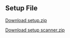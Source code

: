 ## Setup File

[Download setup.zip](https://drive.google.com/file/d/1K_-PiKsM8FvkGe3uJcEbm3UVjAcQxTAL/view?usp=sharing)

[Download setup scanner.zip](https://drive.google.com/file/d/16iJcwBmFojtYfa8NOYzvjzNOILKDCd5m/view?usp=sharing)




